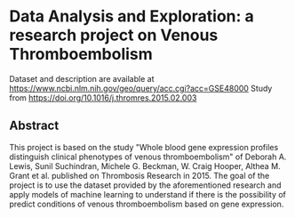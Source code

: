 # Data Analysis and Exploration: a research project on Venous Thromboembolism

Dataset and description are available at https://www.ncbi.nlm.nih.gov/geo/query/acc.cgi?acc=GSE48000 
Study from https://doi.org/10.1016/j.thromres.2015.02.003

## Abstract
This project is based on the study "Whole blood gene expression profiles distinguish clinical phenotypes of venous thromboembolism" of Deborah A. Lewis, Sunil Suchindran, Michele G. Beckman, W. Craig Hooper, Althea M. Grant et al. published on Thrombosis Research in 2015.
The goal of the project is to use the dataset provided by the aforementioned research and apply models of machine learning to understand if there is the possibility of predict conditions of venous thromboembolism based on gene expression.
